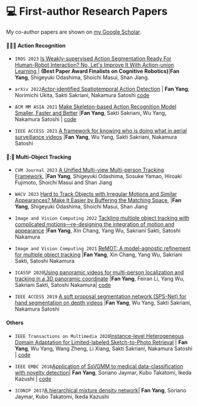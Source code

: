 
# 💻 First-author Research Papers

My co-author papers are shown on [my Google Scholar](https://scholar.google.co.jp/citations?user=LndV87gAAAAJ).

#### 🎥🤸🤼  Action Recognition
- ``IROS 2023`` [Is Weakly-supervised Action Segmentation Ready For Human-Robot Interaction? No, Let's Improve It With Action-union Learning
](https://www.researchgate.net/profile/Fan-Yang-41/publication/372548891_Is_Weakly-supervised_Action_Segmentation_Ready_For_Human-Robot_Interaction_No_Let's_Improve_It_With_Action-union_Learning/links/64be18dab9ed6874a54076e7/Is-Weakly-supervised-Action-Segmentation-Ready-For-Human-Robot-Interaction-No-Lets-Improve-It-With-Action-union-Learning.pdf) \| **(Best Paper Award Finalists on Cognitive Robotics)**\|**Fan Yang**, Shigeyuki Odashima, Shoichi Masui, Shan Jiang.

- ``arXiv 2022``[Actor-identified Spatiotemporal Action Detection](https://arxiv.org/pdf/2208.12940.pdf) \| **Fan Yang**, Norimichi Ukita, Sakti Sakriani, Nakamura Satoshi [code](https://github.com/fandulu/ASAD/tree/main)
  
- ``ACM MM ASIA 2021`` [Make Skeleton-based Action Recognition Model Smaller, Faster and Better](https://arxiv.org/pdf/1907.09658.pdf) \|**Fan Yang**, Sakti Sakriani, Wu Yang,  Nakamura Satoshi \| [code](https://github.com/fandulu/DD-Net)
  
- ``IEEE ACCESS 2021`` [A framework for knowing who is doing what in aerial surveillance videos](https://ieeexplore.ieee.org/stamp/stamp.jsp?arnumber=8753491) \|**Fan Yang**, Wu Yang, Sakti Sakriani, Nakamura Satoshi



#### 🎥:👣   Multi-Object Tracking

- ``CVM Journal 2023`` [A Unified Multi-view Multi-person Tracking Framework](https://arxiv.org/pdf/2302.03820.pdf), \|**Fan Yang**, Shigeyuki Odashima, Sosuke Yamao, Hiroaki Fujimoto, Shoichi Masui and Shan Jiang
  
- ``WACV 2023`` [Hard to Track Objects with Irregular Motions and Similar Appearances? Make It Easier by Buffering the Matching Space](https://arxiv.org/pdf/2211.14317.pdf), \|**Fan Yang**, Shigeyuki Odashima, Shoichi Masui, Shan Jiang
  
- ``Image and Vision Computing 2022`` [Tackling multiple object tracking with complicated motions—re-designing the integration of motion and appearance](https://www.researchgate.net/profile/Fan-Yang-41/publication/361542960_Tackling_multiple_object_tracking_with_complicated_motions_-_Re-designing_the_integration_of_motion_and_appearance/links/62c915c33bbe636e0c4debe0/Tackling-multiple-object-tracking-with-complicated-motions-Re-designing-the-integration-of-motion-and-appearance.pdf) \|**Fan Yang**, Xin Chang, Yang Wu, Sakriani Sakti, Satoshi Nakamura

- ``Image and Vision Computing 2021`` [ReMOT: A model-agnostic refinement for multiple object tracking](https://ahcweb01.naist.jp/papers/journal/2020/2020_IVC_fan-ya_2/202012_IVC_fan-ya.paper.pdf) \|**Fan Yang**, Xin Chang, Yang Wu, Sakriani Sakti, Satoshi Nakamura

- ``ICASSP 2020``[Using panoramic videos for multi-person localization and tracking in a 3D panoramic coordinate](https://arxiv.org/pdf/1911.10535.pdf) \|**Fan Yang**, Feiran Li, Yang Wu, Sakriani Sakti, Satoshi Nakamura\| [code](https://github.com/fandulu/MPLT)
  
- ``IEEE ACCESS 2019`` [A soft proposal segmentation network (SPS-Net) for hand segmentation on depth videos](https://ieeexplore.ieee.org/document/8649643) \|**Fan Yang**, Wu Yang, Sakti Sakriani, Nakamura Satoshi

#### Others
- ``IEEE Transactions on Multimedia 2020``[Instance-level Heterogeneous Domain Adaptation for Limited-labeled Sketch-to-Photo Retrieval](https://github.com/fandulu/IHDA/blob/master/pictures/paper.pdf) \| **Fan Yang**, Wu Yang, Wang Zheng, Li Xiang, Sakti Sakriani, Nakamura Satoshi \| [code](https://github.com/fandulu/IHDA)
  
- ``IEEE EMBC 2018``[Application of SsVGMM to medical data-classification with novelty detection](https://github.com/fandulu/SsVGMM/blob/master/Application_of_SsVGMM_to_Medical_Data___Classification_with_Novelty_Detection.pdf)\| **Fan Yang**, Soriano Jaymar, Kubo Takatomi, Ikeda Kazushi \| [code](https://github.com/fandulu/SsVGMM)
  
- ``ICONIP 2017``[A hierarchical mixture density network](https://arxiv.org/pdf/1910.13523.pdf)\| **Fan Yang**, Soriano Jaymar, Kubo Takatomi, Ikeda Kazushi 




